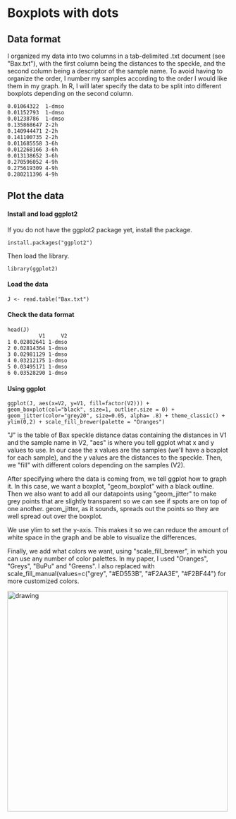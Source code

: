 # Boxplots with dots
## Data format
I organized my data into two columns in a tab-delimited .txt document (see "Bax.txt"), with the first column being the distances to the speckle, and the second column being a descriptor of the sample name. To avoid having to organize the order, I number my samples according to the order I would like them in my graph. In R, I will later specify the data to be split into different boxplots depending on the second column.
```
0.01064322	1-dmso
0.01152793	1-dmso
0.01238786	1-dmso
0.135868647	2-2h
0.140944471	2-2h
0.141100735	2-2h
0.011685558	3-6h
0.012268166	3-6h
0.013138652	3-6h
0.270596052	4-9h
0.275619309	4-9h
0.280211396	4-9h
```
## Plot the data
#### Install and load ggplot2
If you do not have the ggplot2 package yet, install the package.
```
install.packages("ggplot2")
```
Then load the library.
```
library(ggplot2)
```
#### Load the data
```
J <- read.table("Bax.txt")
```
#### Check the data format
```
head(J)
          V1     V2
1 0.02802641 1-dmso
2 0.02814364 1-dmso
3 0.02981129 1-dmso
4 0.03212175 1-dmso
5 0.03495171 1-dmso
6 0.03528290 1-dmso
```
#### Using ggplot
```
ggplot(J, aes(x=V2, y=V1, fill=factor(V2))) + geom_boxplot(col="black", size=1, outlier.size = 0) + geom_jitter(color="grey20", size=0.05, alpha= .8) + theme_classic() + ylim(0,2) + scale_fill_brewer(palette = "Oranges")
```
"J" is the table of Bax speckle distance datas containing the distances in V1 and the sample name in V2, "aes" is where you tell ggplot what x and y values to use. In our case the x values are the samples (we'll have a boxplot for each sample), and the y values are the distances to the speckle. Then, we "fill" with different colors depending on the samples (V2).
  
After specifying where the data is coming from, we tell ggplot how to graph it. In this case, we want a boxplot, "geom_boxplot" with a black outline. Then we also want to add all our datapoints using "geom_jitter" to make grey points that are slightly transparent so we can see if spots are on top of one another. geom_jitter, as it sounds, spreads out the points so they are well spread out over the boxplot. 
  
We use ylim to set the y-axis. This makes it so we can reduce the amount of white space in the graph and be able to visualize the differences.
  
Finally, we add what colors we want, using "scale_fill_brewer", in which you can use any number of color palettes. In my paper, I used "Oranges", "Greys", "BuPu" and "Greens". I also replaced with scale_fill_manual(values=c("grey", "#ED553B", "#F2AA3E", "#F2BF44") for more customized colors.

<img src="https://github.com/katealexander/Published-Figures/blob/master/images/Alexander2020/Bax.png" alt="drawing" width="500"/>
